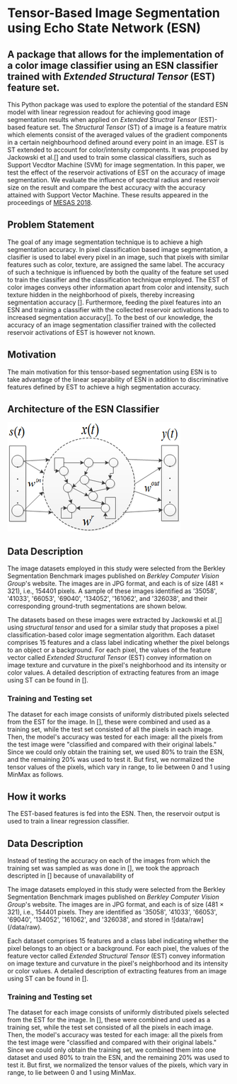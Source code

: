 # Tensor-Based Image Segmentation using Echo State Network (ESN)

## A package that allows for the implementation of a color image classifier using an ESN classifier trained with *Extended Structural Tensor* (EST) feature set.

This Python package was used to explore the potential of the standard ESN model with linear regression readout for achieving good image segmentation results when applied on *Extended Structral Tensor* (EST)-based feature set. The *Structural Tensor* (ST) of a image is a feature matrix which elements consist of the averaged values of the gradient components in a certain neighbourhood defined around every point in an image. EST is ST extended to account for color/intensity components. It was proposed by Jackowski et al.[] and used to train some classical classifiers, such as Support Vecdtor Machine (SVM) for image segmentation. In this paper, we test the effect of the reservoir activations of EST on the accuracy of image segmentation. We evaluate the influence of spectral radius and reservoir size on the result and compare the best accuracy with the accuracy attained with Support Vector Machine. These results appeared in the proceedings of [MESAS 2018](https://link.springer.com/chapter/10.1007/978-3-030-14984-0_36).

 
## Problem Statement
The goal of any image segmentation technique is to achieve a high segmentation accuracy. In pixel classification based image segmentation, a clasifier is used to label every pixel in an image, such that pixels with similar features such as color, texture, are assigned the same label. The accuracy of such a technique is influenced by both the quality of the feature set used to train the classifier and the classification technique employed. The EST of color images conveys other information apart from color and intensity, such texture hidden in the neighborhood of pixels, thereby increasing segmentation accuracy []. Furthermore, feeding the pixel features into an ESN and training a classifier with the collected reservoir activations leads to increased segmentation accuracy[]. To the best of our knowledge, the accuracy of an image segmentation classifier trained with the collected reservoir activations of EST is however not known.

## Motivation
The main motivation for this tensor-based segmentation using ESN is to take advantage of the linear separability of ESN in addition to discriminative features defined by EST to achieve a high segmentation accuracy.

## Architecture of the ESN Classifier

![standard ESN model](/docs/images/ESN.png)

## Data Description
The image datasets employed in this study were selected from the Berkley Segmentation Benchmark images published on *Berkley Computer Vision Group*'s website.
The images are in JPG format, and each is of size (481 $\times$ 321), i.e., 154401 pixels. A sample of these images identified as '35058', '41033', '66053', '69040', '134052', '161062', and '326038',
and their corresponding ground-truth segmentations are shown below.

The datasets based on these images were extracted by Jackowski et al.[] using *structural tensor* and used for a similar study that proposes a pixel classification-based
color image segmentation algorithm. Each dataset comprises 15 features and a class label indicating whether the pixel belongs to an object or a background. 
For each pixel, the values of the feature vector called *Extended Structural Tensor* (EST) convey information on image texture and curvature in the pixel's neighborhood and its intensity or color values.
A detailed description of extracting features from an image using ST can be found in [].

### Training and Testing set
The dataset for each image consists of uniformly distributed pixels selected from the EST for the image. In [], these were combined and used as a training set,
while the test set consisted of all the pixels in each image. Then, the model's accuracy was tested for each image: all the pixels from the test image were "classified and compared with their original labels." 
Since we could only obtain the training set, we used 80% to train the ESN, and the remaining 20% was used to test it. But first, we normalized the tensor values of the pixels, which vary in range,
to lie between 0 and 1 using MinMax as follows. 

## How it works
The EST-based features is fed into the ESN. Then, the reservoir output is used to train a linear regression classifier.

## Data Description
Instead of testing the accuracy on each of the images from which the training set was sampled as was done in [], we took the approach descripted in [] because of unavailability of 

The image datasets employed in this study were selected from the Berkley Segmentation Benchmark images published on *Berkley Computer Vision Group*'s website. The images are in JPG format, and each is of size (481 $\times$ 321), i.e., 154401 pixels. They are identified as '35058', '41033', '66053', '69040', '134052', '161062', and '326038', and stored in ![data/raw] (/data/raw).

Each dataset comprises 15 features and a class label indicating whether the pixel belongs to an object or a background. 
For each pixel, the values of the feature vector called *Extended Structural Tensor* (EST) convey information on image texture and curvature in the pixel's neighborhood and its intensity or color values. A detailed description of extracting features from an image using ST can be found in [].

### Training and Testing set
The dataset for each image consists of uniformly distributed pixels selected from the EST for the image. In [], these were combined and used as a training set,
while the test set consisted of all the pixels in each image. Then, the model's accuracy was tested for each image: all the pixels from the test image were "classified and compared with their original labels." 
Since we could only obtain the training set, we combined them into one dataset and used 80% to train the ESN, and the remaining 20% was used to test it. But first, we normalized the tensor values of the pixels, which vary in range, to lie between 0 and 1 using MinMax. 